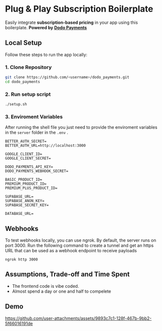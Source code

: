 # Plug & Play Subscription Boilerplate

Easily integrate **subscription-based pricing** in your app using this boilerplate.  **Powered by [Dodo Payments](https://dodopayments.com)**  


## Local Setup

Follow these steps to run the app locally:  

### 1. Clone Repository
```bash
git clone https://github.com/<username>/dodo_payments.git
cd dodo_payments
```


### 2. Run setup script
```bash
./setup.sh
```

### 3. Enviroment Variables
   After running the shell file you just need to provide the enviroment variables in the `server` folder in the `.env` .

```
BETTER_AUTH_SECRET=
BETTER_AUTH_URL=http://localhost:3000

GOOGLE_CLIENT_ID=
GOOGLE_CLIENT_SECRET=

DODO_PAYMENTS_API_KEY=
DODO_PAYMENTS_WEBHOOK_SECRET=

BASIC_PRODUCT_ID=
PREMIUM_PRODUCT_ID=
PREMIUM_PLUS_PRODUCT_ID=

SUPABASE_URL=
SUPABASE_ANON_KEY=
SUPABASE_SECRET_KEY=

DATABASE_URL=
```
 
## Webhooks
To test webhooks locally, you can use ngrok.
By default, the server runs on port 3000. Run the following command to create a tunnel and get an https URL that can be used as a webhook endpoint to receive payloads
```
ngrok http 3000
```

## Assumptions, Trade-off and Time Spent
- The frontend code is vibe coded.
- Almost spend a day or one and half to compelete


## Demo

https://github.com/user-attachments/assets/9893c7c1-128f-467b-9bb2-5f66016191de


